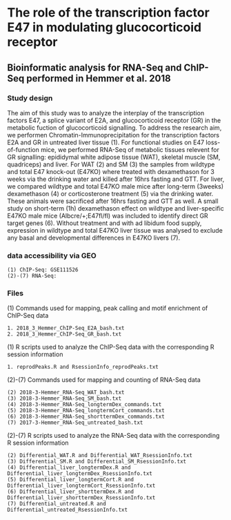 # The role of the transcription factor E47 in modulating glucocorticoid receptor
## Bioinformatic analysis for RNA-Seq and ChIP-Seq performed in Hemmer et al. 2018

### Study design

The aim of this study was to analyze the interplay of the transcription factors E47, a splice variant of E2A, and glucocorticoid receptor (GR) in the metabolic fuction of glucocorticoid signalling. To address the research aim, we performen Chromatin-Immunoprecipitation for the transcription factors E2A and GR in untreated liver tissue (1). For functional studies on E47 loss-of-function mice, we performed RNA-Seq of metabolic tissues relevent for GR signalling: epididymal white adipose tissue (WAT), skeletal muscle (SM, quadriceps) and liver. For WAT (2) and SM (3) the samples from wildtype and total E47 knock-out (E47KO) where treated with dexamethason for 3 weeks via the drinking water and killed after 16hrs fasting and GTT. For liver, we compared wildtype and total E47KO male mice after long-term (3weeks) dexamethason (4) or corticosterone treatment (5) via the drinking water. These animals were sacrificed after 16hrs fasting and GTT as well. A small study on short-term (1h) dexamethason effect on wildtype and liver-specific E47KO male mice (Albcre/+;E47fl/fl) was included to identify direct GR target genes (6). Without treatment and with ad libidum food supply, expression in wildtype and total E47KO liver tissue was analysed to exclude any basal and developmental differences in E47KO livers (7).

### data accessibility via GEO
    (1) ChIP-Seq: GSE111526
    (2)-(7) RNA-Seq: 

### Files

(1) Commands used for mapping, peak calling and motif enrichment of ChIP-Seq data

    1. 2018_3_Hemmer_ChIP-Seq_E2A_bash.txt
    2. 2018_3_Hemmer_ChIP-Seq_GR_bash.txt

(1) R scripts used to analyze the ChIP-Seq data with the corresponding R session information

    1. reprodPeaks.R and RsessionInfo_reprodPeaks.txt
    
(2)-(7) Commands used for mapping and counting of RNA-Seq data

    (2) 2018-3-Hemmer_RNA-Seq_WAT_bash.txt
    (3) 2018-3-Hemmer_RNA-Seq_SM_bash.txt
    (4) 2018-3-Hemmer_RNA-Seq_longtermDex_commands.txt
    (5) 2018-3-Hemmer_RNA-Seq_longtermCort_commands.txt
    (6) 2018-3-Hemmer_RNA-Seq_shorttermDex_commands.txt
    (7) 2017-3-Hemmer_RNA-Seq_untreated_bash.txt 

(2)-(7) R scripts used to analyze the RNA-Seq data with the corresponding R session information
    
    (2) Differential_WAT.R and Differential_WAT_RsessionInfo.txt
    (3) Differential_SM.R and Differential_SM_RsessionInfo.txt
    (4) Differential_liver_longtermDex.R and Differential_liver_longtermDex_RsessionInfo.txt
    (5) Differential_liver_longtermCort.R and Differential_liver_longtermCort_RsessionInfo.txt
    (6) Differential_liver_shorttermDex.R and Differential_liver_shorttermDex_RsessionInfo.txt
    (7) Differential_untreated.R and Differential_untreated_RsessionInfo.txt
